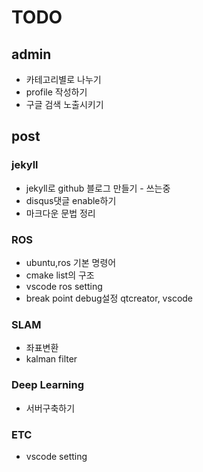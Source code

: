 # TODO

## admin

- 카테고리별로 나누기
- profile 작성하기
- 구글 검색 노출시키기

## post

### jekyll

- jekyll로 github 블로그 만들기 - 쓰는중
- disqus댓글 enable하기
- 마크다운 문법 정리

### ROS

- ubuntu,ros 기본 명령어
- cmake list의 구조
- vscode ros setting
- break point debug설정 qtcreator, vscode

### SLAM

- 좌표변환
- kalman filter

### Deep Learning

- 서버구축하기

### ETC

- vscode setting
